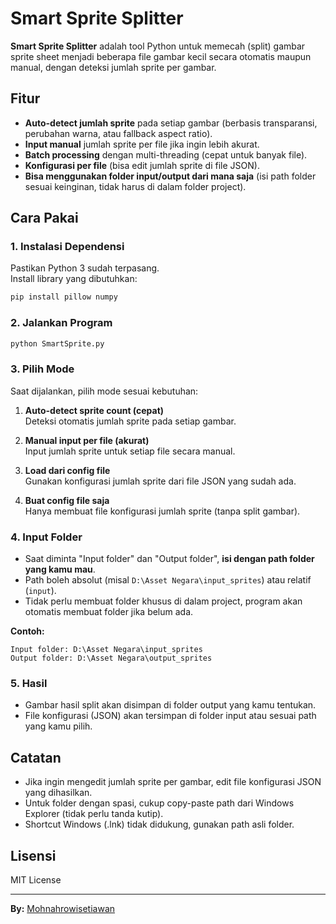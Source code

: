 # Smart Sprite Splitter

**Smart Sprite Splitter** adalah tool Python untuk memecah (split) gambar sprite sheet menjadi beberapa file gambar kecil secara otomatis maupun manual, dengan deteksi jumlah sprite per gambar.

## Fitur

- **Auto-detect jumlah sprite** pada setiap gambar (berbasis transparansi, perubahan warna, atau fallback aspect ratio).
- **Input manual** jumlah sprite per file jika ingin lebih akurat.
- **Batch processing** dengan multi-threading (cepat untuk banyak file).
- **Konfigurasi per file** (bisa edit jumlah sprite di file JSON).
- **Bisa menggunakan folder input/output dari mana saja** (isi path folder sesuai keinginan, tidak harus di dalam folder project).

## Cara Pakai

### 1. Instalasi Dependensi

Pastikan Python 3 sudah terpasang.  
Install library yang dibutuhkan:

```bash
pip install pillow numpy
```

### 2. Jalankan Program

```bash
python SmartSprite.py
```

### 3. Pilih Mode

Saat dijalankan, pilih mode sesuai kebutuhan:

1. **Auto-detect sprite count (cepat)**  
   Deteksi otomatis jumlah sprite pada setiap gambar.

2. **Manual input per file (akurat)**  
   Input jumlah sprite untuk setiap file secara manual.

3. **Load dari config file**  
   Gunakan konfigurasi jumlah sprite dari file JSON yang sudah ada.

4. **Buat config file saja**  
   Hanya membuat file konfigurasi jumlah sprite (tanpa split gambar).

### 4. Input Folder

- Saat diminta "Input folder" dan "Output folder", **isi dengan path folder yang kamu mau**.
- Path boleh absolut (misal `D:\Asset Negara\input_sprites`) atau relatif (`input`).
- Tidak perlu membuat folder khusus di dalam project, program akan otomatis membuat folder jika belum ada.

**Contoh:**
```
Input folder: D:\Asset Negara\input_sprites
Output folder: D:\Asset Negara\output_sprites
```

### 5. Hasil

- Gambar hasil split akan disimpan di folder output yang kamu tentukan.
- File konfigurasi (JSON) akan tersimpan di folder input atau sesuai path yang kamu pilih.

## Catatan

- Jika ingin mengedit jumlah sprite per gambar, edit file konfigurasi JSON yang dihasilkan.
- Untuk folder dengan spasi, cukup copy-paste path dari Windows Explorer (tidak perlu tanda kutip).
- Shortcut Windows (.lnk) tidak didukung, gunakan path asli folder.

## Lisensi

MIT License

---

**By:** [Mohnahrowisetiawan](https://github.com/username/Mohnahrowisetiawan217)